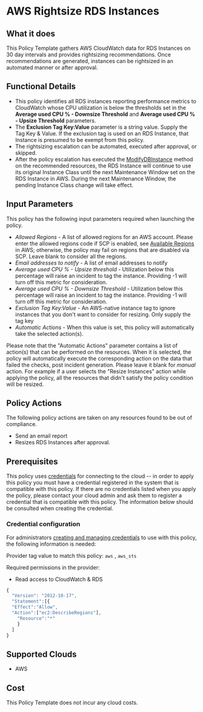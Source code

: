 # AWS Rightsize RDS Instances

## What it does

This Policy Template gathers AWS CloudWatch data for RDS Instances on 30 day intervals and provides rightsizing recommendations.  Once recommendations are generated, instances can be rightsized in an automated manner or after approval.

## Functional Details

- This policy identifies all RDS instances reporting performance metrics to CloudWatch whose CPU utilization is below the thresholds set in the **Average used CPU % - Downsize Threshold** and **Average used CPU % - Upsize Threshold** parameters.
- The **Exclusion Tag Key:Value** parameter is a string value.  Supply the Tag Key & Value.  If the exclusion tag is used on an RDS Instance, that Instance is presumed to be exempt from this policy.
- The rightsizing escalation can be automated, executed after approval, or skipped.
- After the policy escalation has executed the [ModifyDBInstance](https://docs.aws.amazon.com/AmazonRDS/latest/APIReference/API_ModifyDBInstance.html) method on the recommended resources, the RDS Instance will continue to use its original Instance Class until the next Maintenance Window set on the RDS Instance in AWS.  During the next Maintenance Window, the pending Instance Class change will take effect.

## Input Parameters

This policy has the following input parameters required when launching the policy.

- *Allowed Regions* - A list of allowed regions for an AWS account. Please enter the allowed regions code if SCP is enabled, see [Available Regions](https://docs.aws.amazon.com/AWSEC2/latest/UserGuide/using-regions-availability-zones.html#concepts-available-regions) in AWS; otherwise, the policy may fail on regions that are disabled via SCP. Leave blank to consider all the regions.
- *Email addresses to notify* - A list of email addresses to notify
- *Average used CPU % - Upsize threshold* - Utilization below this percentage will raise an incident to tag the instance. Providing -1 will turn off this metric for consideration.
- *Average used CPU % - Downsize Threshold* - Utilization below this percentage will raise an incident to tag the instance. Providing -1 will turn off this metric for consideration.
- *Exclusion Tag Key:Value* - An AWS-native instance tag to ignore instances that you don't want to consider for resizing. Only supply the tag key
- *Automatic Actions* - When this value is set, this policy will automatically take the selected action(s).

Please note that the "Automatic Actions" parameter contains a list of action(s) that can be performed on the resources. When it is selected, the policy will automatically execute the corresponding action on the data that failed the checks, post incident generation. Please leave it blank for *manual* action.
For example if a user selects the "Resize Instances" action while applying the policy, all the resources that didn't satisfy the policy condition will be resized.

## Policy Actions

The following policy actions are taken on any resources found to be out of compliance.

- Send an email report
- Resizes RDS Instances after approval.

## Prerequisites

This policy uses [credentials](https://docs.flexera.com/flexera/EN/Automation/ManagingCredentialsExternal.htm) for connecting to the cloud -- in order to apply this policy you must have a credential registered in the system that is compatible with this policy. If there are no credentials listed when you apply the policy, please contact your cloud admin and ask them to register a credential that is compatible with this policy. The information below should be consulted when creating the credential.

### Credential configuration

For administrators [creating and managing credentials](https://docs.flexera.com/flexera/EN/Automation/ManagingCredentialsExternal.htm) to use with this policy, the following information is needed:

Provider tag value to match this policy: `aws` , `aws_sts`

Required permissions in the provider:

- Read access to CloudWatch & RDS

```javascript
{
  "Version": "2012-10-17",
  "Statement":[{
  "Effect":"Allow",
  "Action":["ec2:DescribeRegions"],
    "Resource":"*"
    }
  ]
}
```

## Supported Clouds

- AWS

## Cost

This Policy Template does not incur any cloud costs.
